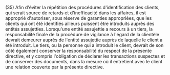 (35) Afin d'éviter la répétition des procédures d'identification des clients, qui serait source de retards et d'inefficacité dans les affaires, il est approprié d'autoriser, sous réserve de garanties appropriées, que les clients qui ont été identifiés ailleurs puissent être introduits auprès des entités assujetties. Lorsqu'une entité assujettie a recours à un tiers, la responsabilité finale de la procédure de vigilance à l'égard de la clientèle devrait demeurer auprès de l'entité assujettie auprès de laquelle le client a été introduit. Le tiers, ou la personne qui a introduit le client, devrait de son côté également conserver la responsabilité du respect de la présente directive, et y compris l'obligation de déclarer les transactions suspectes et de conserver des documents, dans la mesure où il entretient avec le client une relation couverte par la présente directive.